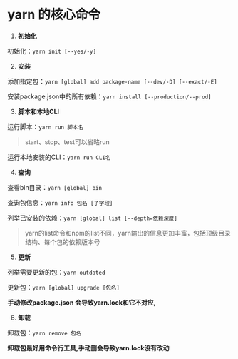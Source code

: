 # yarn 的核心命令

1. **初始化**

初始化：```yarn init [--yes/-y]```

2. **安装**

添加指定包：```yarn [global] add package-name [--dev/-D] [--exact/-E]```

安装package.json中的所有依赖：```yarn install [--production/--prod]```

3. **脚本和本地CLI**

运行脚本：```yarn run 脚本名``` 

> start、stop、test可以省略run

运行本地安装的CLI：```yarn run CLI名```

4. **查询**

查看bin目录：```yarn [global] bin```

查询包信息：```yarn info 包名 [子字段]```

列举已安装的依赖：```yarn [global] list [--depth=依赖深度]```

> yarn的list命令和npm的list不同，yarn输出的信息更加丰富，包括顶级目录结构、每个包的依赖版本号

5. **更新**

列举需要更新的包：```yarn outdated```

更新包：```yarn [global] upgrade [包名]```

**手动修改package.json 会导致yarn.lock和它不对应,**

6. **卸载**

卸载包：```yarn remove 包名```

**卸载包最好用命令行工具,手动删会导致yarn.lock没有改动**